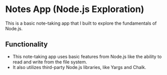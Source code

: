 # Notes App (Node.js Exploration)

This is a basic note-taking app that I built to explore the fundamentals of Node.js.

## Functionality
* This note-taking app uses basic features from Node.js like the ability to read and write from the file system.
* It also utilizes third-party Node.js libraries, like Yargs and Chalk.
	
